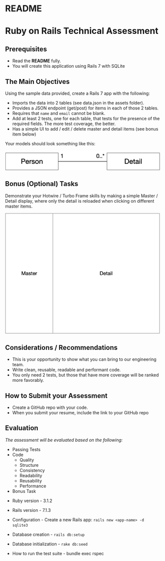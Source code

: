 # README

# Ruby on Rails Technical Assessment

## Prerequisites

- Read the **README** fully.
- You will create this application using Rails 7 with SQLite

## The Main Objectives

Using the sample data provided, create a Rails 7 app with the following:

- Imports the data into 2 tables (see data.json in the assets folder).
- Provides a JSON endpoint (get/post) for items in each of those 2 tables.
- Requires that `name` and `email` cannot be blank.
- Add at least 2 tests, one for each table, that tests for the presence of the required fields. The more test coverage, the better.
- Has a simple UI to add / edit / delete master and detail items (see bonus item below)

Your models should look something like this:

![Entities](app/assets/entities.png)

## Bonus (Optional) Tasks

Demonstrate your Hotwire / Turbo Frame skills by making a simple Master / Detail display, where only the detail is reloaded when clicking on different master items.

![Master-Detail](app/assets/master-detail.png)

## Considerations / Recommendations

- This is your opportunity to show what you can bring to our engineering team.
- Write clean, reusable, readable and performant code.
- You only need 2 tests, but those that have more coverage will be ranked more favorably.


## How to Submit your Assessment

- Create a GitHub repo with your code.
- When you submit your resume, include the link to your GitHub repo

## Evaluation

_The assessment will be evaluated based on the following:_

- Passing Tests
- Code
    - Quality
    - Structure
    - Consistency
    - Readability
    - Reusability
    - Performance
- Bonus Task

* Ruby version - 3.1.2

* Rails version - 7.1.3

* Configuration - Create a new Rails app: `rails new <app-name> -d sqlite3`
  
* Database creation - `rails db:setup`

* Database initialization - `rake db:seed`

* How to run the test suite - bundle exec rspec
